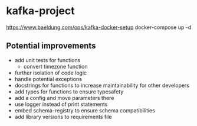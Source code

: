 # kafka-project

https://www.baeldung.com/ops/kafka-docker-setup
docker-compose up -d


## Potential improvements
* add unit tests for functions
  * convert timezone function
* further isolation of code logic
* handle potential exceptions
* docstrings for functions to increase maintainability for other developers
* add types for functions to ensure typesafety
* add a config and move parameters there
* use logger instead of print statements
* embed schema-registry to ensure schema compatibilities
* add library versions to requirements file